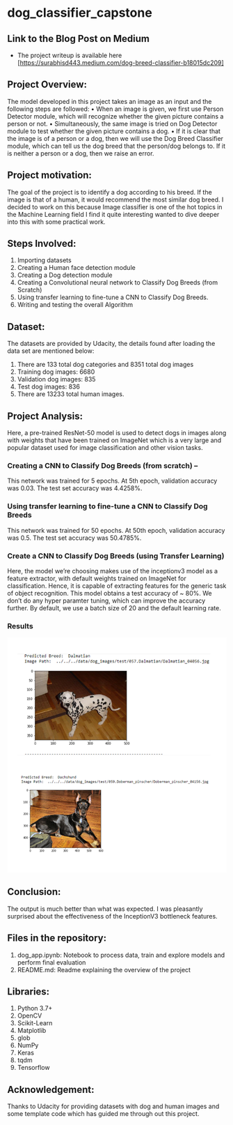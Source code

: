
# dog_classifier_capstone

## Link to the Blog Post on Medium
- The project writeup is available here [https://surabhisd443.medium.com/dog-breed-classifier-b18015dc209]

## Project Overview:
The model developed in this project takes an image as an input and the following steps are followed:
•	When an image is given, we first use Person Detector module, which will recognize whether the given picture contains a person or not.
•	Simultaneously, the same image is tried on Dog Detector module to test whether the given picture contains a dog.
•	If it is clear that the image is of a person or a dog, then we will use the Dog Breed Classifier module, which can tell us the dog breed that the person/dog belongs to. If it is neither a person or a dog, then we raise an error.

## Project motivation:
The goal of the project is to identify a dog according to his breed. If the image is that of a human, it would recommend the most similar dog breed. I decided to work on this because Image classifier is one of the hot topics in the Machine Learning field I find it quite interesting wanted to dive deeper into this with some practical work.

## Steps Involved:
1.	Importing datasets
2.	Creating a Human face detection module
3.	Creating a Dog detection module
4.	Creating a Convolutional neural network to Classify Dog Breeds (from Scratch)
5.	Using transfer learning to fine-tune a CNN to Classify Dog Breeds.
6.	Writing and testing the overall Algorithm

## Dataset:
The datasets are provided by Udacity, the details found after loading the data set are mentioned below:
1.	There are 133 total dog categories and 8351 total dog images
2.	Training dog images: 6680
3.	Validation dog images: 835
4.	Test dog images: 836
5.	There are 13233 total human images.

## Project Analysis:
Here, a pre-trained ResNet-50 model is used to detect dogs in images along with weights that have been trained on ImageNet which is a very large and popular dataset used for image classification and other vision tasks.

### Creating a CNN to Classify Dog Breeds (from scratch) –
This network was trained for 5 epochs. At 5th epoch, validation accuracy was 0.03. The test set accuracy was 4.4258%.

### Using transfer learning to fine-tune a CNN to Classify Dog Breeds
This network was trained for 50 epochs. At 50th epoch, validation accuracy was 0.5. The test set accuracy was 50.4785%.

### Create a CNN to Classify Dog Breeds (using Transfer Learning)
Here, the model we’re choosing makes use of the inceptionv3 model as a feature extractor, with default weights trained on ImageNet for classification. Hence, it is capable of extracting features for the generic task of object recognition.
This model obtains a test accuracy of ~ 80%. We don’t do any hyper paramter tuning, which can improve the accuracy further. By default, we use a batch size of 20 and the default learning rate.

### Results
![Alt text](https://github.com/surabhi-dubey/dog_classifier_capstone/blob/main/Result1.PNG)

## Conclusion:
The output is much better than what was expected. I was pleasantly surprised about the effectiveness of the InceptionV3 bottleneck features.

## Files in the repository:
1. dog_app.ipynb: Notebook to process data, train and explore models and perform final evaluation
2. README.md: Readme explaining the overview of the project

## Libraries:
1.	Python 3.7+
2.	OpenCV
3.	Scikit-Learn
4.	Matplotlib
5.	glob
6.	NumPy
7.	Keras
8.	tqdm
9.	Tensorflow

## Acknowledgement:
Thanks to Udacity for providing datasets with dog and human images and some template code which has guided me through out this project.
